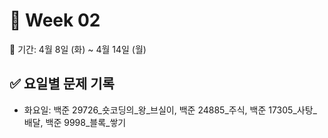 ﻿# 📘 Week 02

<!-- 기간 시작 -->
📆 기간: 4월 8일 (화) ~ 4월 14일 (월)
<!-- 기간 끝 -->

<!-- 요일별 기록 시작 -->
## ✅ 요일별 문제 기록
- 화요일: 백준 29726_숏코딩의_왕_브실이, 백준 24885_주식, 백준 17305_사탕_배달, 백준 9998_블록_쌓기
<!-- 요일별 기록 끝 -->